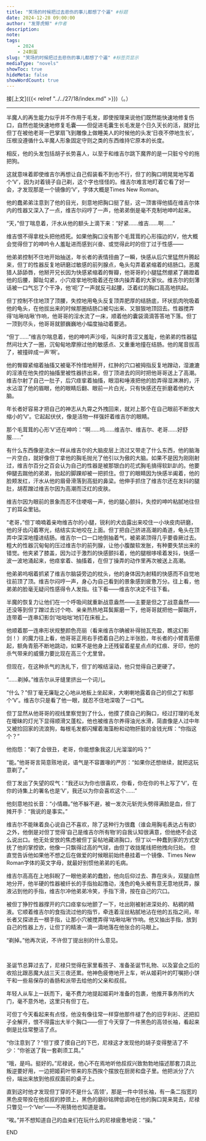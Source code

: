 ```yaml
---
title: "笑场的时候把过去悲伤的事儿都想了个遍" #标题
date: 2024-12-28 09:00:00
author: "发芽虎鲸" #作者
description: 
note: 
tags: 
    - 2024
    - 24剩蛋
slug: "笑场的时候把过去悲伤的事儿都想了个遍" #标签页显示
mediaType: "novels"
showToc: true
hideMeta: false 
showWordCount: true
---
```

接[上文]({{< relref "../../27/18/index.md" >}})（。）

---

半魔人的再生能力似乎并不作用于毛发，即使按理来说他们既然能快速地修复伤口，自然也能快速地修复毛囊——但促进毛囊生长毛发是个日久天长的活，就好比但丁在被他老哥一巴掌扇飞到雕像上做睡美人的时候他的头发‘日夜不停地生长’，压根没遵循什么半魔人形象固定守则之类的东西维持它原本的长度。

相反，他的头发包括胡子长势喜人，以至于和维吉尔跳下魔界的是一只脏兮兮的拖把狗。

这就意味着即使维吉尔再想让自己假装看不到也不行，但丁的胸口明晃晃地写着个‘V’，因为对着镜子自己剃，这个字也怪怪的。维吉尔难言地盯着它看了好一会，才发现那是一个镜像的‘V’，字体大概是Times New Roman。

他的蠢弟弟注意到了他的目光，刻意地把胸口挺了挺，这一顶害得他插在维吉尔体内的性器又深入了一点，维吉尔闷哼了一声，他弟弟倒是毫不克制地呻吟起来。

“天，”但丁喘息着，汗水从他的额头上滴下来：“好紧……维吉……啊……”

维吉恨不得拿枕头把他捂死。如果他胸口没有那个毛茸茸的心形描边的V，他大概会觉得但丁的呻吟令人羞耻进而感到兴奋、或觉得此时的但丁过于性感——

他弟弟控制不住地开始抽送，年长者的表情扭曲了一瞬，快感从后穴里猛然升腾起来，但丁的性器反复地研磨过敏感的前列腺点，龟头勾弄着紧缩着的结肠口。恶魔猎人舔舔唇，他掰开兄长因为快感紧缩着的臀瓣，他哥哥的小腿猛然绷紧了踢蹬着他的后腰，脚趾勾紧，小穴痉挛地吮吸着还在体内操弄着的大家伙。维吉尔的刻薄话被一口气忘了个干净，他‘呃’了一声就反弓起腰，泛着红的胸口高高地拱起。

但丁控制不住地顶了顶腰，失控地用龟头反复顶弄肥厚的结肠底，环状肌肉吮吸着他的龟头，在他拔出来的时候那圈结肠口被勾出来、又狠狠地顶回去。性器搅弄得‘咕啾咕啾’作响，他哥哥的淫水流了一床，顺着他的囊袋滴滴答答地下落。但丁一顶到尽头，他哥哥就颤巍巍地小幅度抽动着要逃。

“但丁……”维吉尔喘息着，他的呻吟声沙哑，叫床时青涩又羞耻，他弟弟的性器猛然间壮大了一圈，沉甸甸地摩擦过他的敏感点、又重重地撞在结肠。他的尾音拔高了，被撞碎成一声‘啊’。

他的臀瓣紧缩着抽搐又被毫不怜惜地掰开，红肿的穴口被拇指反复地蹭动，湿漉漉的淫液在他失控的抽搐里被性器挤出来，但丁顶进去的同时把他哥哥送上了高潮。维吉尔射了自己一肚子，后穴痉挛着抽搐，眼泪和唾液把他的脸弄得湿淋淋的，汗水沾湿了他的眉眼，他的眼睛后翻、眼前一片白光，只有快感还在折磨着他的大脑。

年长者好容易才把自己的神志从九霄之外拽回来，就对上那个在自己眼前不断放大缩小的‘V’。它起起伏伏，像是活物一样强奸着维吉尔的眼睛。

那个毛茸茸的心形‘V’还在呻吟：“啊……呜……维吉尔、维吉尔、老哥……好舒服……”

有什么东西像是流水一样从维吉尔的大脑皮层上流过又带走了什么东西，他的脑海一片空白，就好像但丁拿他的胸毛抛光了他引以为傲的大脑。如果不是因为刚刚射过，维吉尔百分之百会认为自己的性器是被那银白的花式胸毛搞得软趴趴的。他要伸腿去踹他的弟弟，抬起的脚踝却被一把抓住。但丁的眼睛因为快感半阖着，他的脸颊发红，汗水从他的眉骨滑落到高挺的鼻梁。他伸手抓住了维吉尔还在发抖的腿肚，胡茬蹭过维吉尔因为高潮而泛红的皮肤。

维吉尔因为眼前的景象而忍不住哽咽一声，他的腿心颤抖，失控的呻吟粘腻地往但丁的耳朵里钻。

“老哥，”但丁喃喃着亲吻维吉尔的小腿，锐利的犬齿露出来咬住一小块皮肉研磨，他的牙齿闪着寒光，结结实实地咬在上面。但丁把自己挤进高潮的甬道，龟头在顶弄中深深地撞进结肠。维吉尔一口一口地倒抽着气，被弟弟顶得几乎要昏厥过去。粗大的性器沉甸甸的压过维吉尔的前列腺，让他小腹酸软发胀，有种要失禁出来的错觉。他夹紧了膝盖，因为过于激烈的快感颤抖着，他的腿根哆嗦着发抖，快感一波一波地涌起来，他痉挛着、抽搐着，在但丁操弄的动作里再次被送上高潮。

他弟弟呜咽着抓紧了维吉尔脑袋旁边的枕头，他的身体因为射精的快感而不自觉地往前顶了顶。维吉尔闷哼一声，身心为自己看到的景象感到疲惫万分。往上看，他弟弟的脸毫无疑问性感得令人发指。往下看——维吉尔决定不往下看。

半魔的恢复力让他们在一个呼吸间就重新战意盎然——主要是但之丁战意盎然——还没等到但丁蹭过去讨个吻、亲亲热热地耳鬓厮磨一下，他哥哥就把他一脚踹开，连带着一连串幻影剑‘咄咄咄’地钉在床板上。

他顺着那一连串形状规整颜色亮丽（看来维吉尔确被补得抛瓦充盈，瞧这幻影剑！）的魔力往上看，他哥哥正用右手捂着自己的上半张脸，年长者的小臂青筋绷起，额角青筋不断地跳动，如果不是他身上还残留着星星点点的红痕、牙印，他的杀气带来的威慑力要比现在高三个尤里曾。

但现在，在这种杀气的洗礼下，但丁的喉结滚动，他只觉得自己更硬了。

“……剃掉。”维吉尔从牙缝里挤出一个词儿。

“什么？”但丁毫无廉耻之心地从地板上坐起来，大喇喇地露着自己的但之丁和那个‘V’。维吉尔只是看了他一眼，就忍不住地深吸了一口气。

但丁显然从他哥哥的视线里察觉到了什么，他摸了摸自己的胸口，经过打理的毛发在暧昧的灯光下显得顺滑又蓬松，他也被维吉尔养得油光水滑，简直像是人过中年又被捡回家的流浪狗，每根毛发都闪耀着海藻粉和动物肝脏的金钱光辉：“你指这个？”

他抱怨：“剃了会很丑，老哥，你能想象我这儿光溜溜的吗？”

“能。”他哥哥言简意赅地说，语气是不容置喙的严厉：“如果你还想继续，就把这玩意剃了。”

但丁发出了失望的叹气：“我还以为你也很喜欢，你看，你在你的书上写了‘V’，在你的诗集上的署名也是‘V’，我还以为你会喜欢这个……”

他刻意地拉长音：“小情趣。”他不躲不避，被一发次元斩兜头劈得满脸是血，但丁摊开手：“我说的是事实。”

维吉尔不能昧着良心说自己不喜欢，除了这种行为很蠢（谁会用胸毛表达占有欲）之外，他倒是对但丁觉得‘自己是维吉尔所有物’的自我认知很满意，但他绝不会这么说出口。他无处安放的焦虑被但丁妥帖地藏进胸口，但丁以一种蠢到家的方式安抚了他的掌控欲，他像一只飘得过高的气球，由但丁收拢尾线把他拽向归处。
但直觉告诉他如果他不想之后在做爱的时候眼前始终悬挂着一个镜像、Times New Roman字体的英文字母，就最好别惯他弟弟的毛病。

维吉尔高高在上地斜睨了一眼他弟弟的蠢脸，他向后仰过去、靠在床头，双腿自然地分开，他半硬的性器被纤长的手指抬起撸动，浅色的龟头被有意无意地抚弄，腺液沾到他的手指，维吉尔冲他弟弟冷笑，手指下滑，按在自己的穴口。

被但丁狰狞性器撑开的穴口痉挛似地颤了一下，吐出刚被射进深处的、粘稠的精液。它顺着维吉尔的食指流过他的指节，牵连着淫丝粘腻地沾在他的五指之间，年长者又探进去一根手指，让那小穴被搅弄得‘咕啾咕啾’作响。他又抽出手指，放到自己的性器上方，让但丁的精液一滴一滴地落在他张合的马眼上。

“剃掉。”他再次说，不许但丁提出别的什么意见。

<br>

圣诞节总算过去了，尼禄只觉得在家里看孩子、准备圣诞节礼物、以及宴会之后的收拾比跟恶魔大战三天三夜还累。他神色疲倦地开上车，听从姬莉叶的叮嘱把小饼干和一些易保存的香肠和派带去给他的父亲和叔叔。

年轻人从车上一跃而下，毫不费力地提起姬莉叶准备的包裹，他推开事务所的大门，毫不意外地，这里只有但丁在。

可但丁今天看起来有点怪，他没有像往常一样穿他那件褪了色的旧亨利衫、还把扣子全解开，恨不得露出大半个胸口——但丁今天穿了一件黑色的高领长袖，看起来倒是比往常整洁了点。

“你注意到了？”但丁摸了摸自己的下巴，尼禄这才发现他的胡子变得整洁了不少：“你爸送了我一套剃须工具。”

“哦，是吗。挺好的。”尼禄说，他心不在焉地听他叔叔兴致勃勃地描述那套刀具比叛逆要好用，一边把姬莉叶带来的东西挨个摆放在厨房和盘子里。他把派分了六份，端出来放到他叔叔面前的桌子上。

直到这时他才发现但丁穿的不是什么‘高领’，那是一件中领长袖，有一条二指宽的黑色皮带拴在他叔叔的脖颈上，黑色的磨砂铭牌低调地在他的胸口晃来晃去，尼禄只瞥见一个‘Ver’——不用猜他也知道是谁。

“唉。”并不想知道自己的血亲们在玩什么的尼禄疲惫地说：“操。”

END
